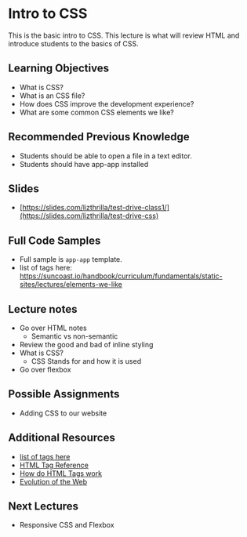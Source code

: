 # Intro to CSS

This is the basic intro to CSS. This lecture is what will review HTML and introduce students to the basics of CSS.

## Learning Objectives

- What is CSS?
- What is an CSS file?
- How does CSS improve the development experience?
- What are some common CSS elements we like?

## Recommended Previous Knowledge

- Students should be able to open a file in a text editor.
- Students should have app-app installed

## Slides

- [https://slides.com/lizthrilla/test-drive-class1/](https://slides.com/lizthrilla/test-drive-css)

## Full Code Samples

- Full sample is `app-app` template.
- list of tags here: https://suncoast.io/handbook/curriculum/fundamentals/static-sites/lectures/elements-we-like

## Lecture notes

- Go over HTML notes
  - Semantic vs non-semantic
- Review the good and bad of inline styling
- What is CSS?
  - CSS Stands for and how it is used
- Go over flexbox

## Possible Assignments

- Adding CSS to our website

## Additional Resources

- [list of tags here](https://suncoast.io/handbook/curriculum/fundamentals/static-sites/lectures/elements-we-like)
- [HTML Tag Reference](https://developer.mozilla.org/en-US/docs/Web/HTML/Element)
- [How do HTML Tags work](https://developer.mozilla.org/en-US/Learn/HTML/HTML_tags)
- [Evolution of the Web](http://www.evolutionoftheweb.com)

## Next Lectures

- Responsive CSS and Flexbox
